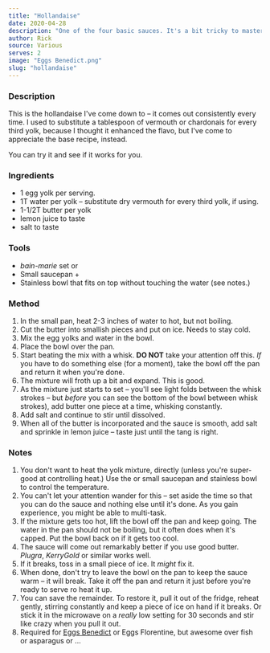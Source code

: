 ```yaml
---
title: "Hollandaise"
date: 2020-04-28
description: "One of the four basic sauces. It's a bit tricky to master, but incredibly rewarding once you get it down."
author: Rick
source: Various
serves: 2
image: "Eggs Benedict.png"
slug: "hollandaise"
---
```

### Description

This is the hollandaise I've come down to &ndash; it comes out consistently every time.  I used to substitute a tablespoon of vermouth or chardonais for every third yolk, because I thought it enhanced the flavo, but I've come to appreciate the base recipe, instead.

You can try it and see if it works for you.

### Ingredients

* 1 egg yolk per serving.
* 1T water per yolk &ndash; substitute dry vermouth for every third yolk, if using.
* 1-1/2T butter per yolk
* lemon juice to taste
* salt to taste

### Tools

* _bain-marie_ set
or
* Small saucepan +
* Stainless bowl that fits on top without touching the water (see notes.)

### Method

1. In the small pan, heat 2-3 inches of water to hot, but not boiling.
1. Cut the butter into smallish pieces and put on ice.  Needs to stay cold.
1. Mix the egg yolks and water in the bowl.
1. Place the bowl over the pan.
1. Start beating the mix with a whisk.  __DO NOT__ take your attention off this.  _If_ you have to do something else (for a moment), take the bowl off the pan and return it when you're done.
1. The mixture will froth up a bit and expand.  This is good.
1. As the mixture just starts to set &ndash; you'll see light folds between the whisk strokes &ndash; but _before_ you can see the bottom of the bowl between whisk strokes), add butter one piece at a time, whisking constantly.
1. Add salt and continue to stir until dissolved.
1. When all of the butter is incorporated and the sauce is smooth, add salt and sprinkle in lemon juice &ndash; taste just until the tang is right.

### Notes

1. You don't want to heat the yolk mixture, directly (unless you're super-good at controlling heat.) Use the or small saucepan and stainless bowl to control the temperature.
1. You can't let your attention wander for this &ndash; set aside the time so that you can do the sauce and nothing else until it's done.  As you gain experience, you might be able to multi-task.
1. If the mixture gets too hot, lift the bowl off the pan and keep going.  The water in the pan should not be boiling, but it often does when it's capped.  Put the bowl back on if it gets too cool.
1. The sauce will come out remarkably better if you use good butter.  _Plugra_, _KerryGold_ or similar works well.
1. If it breaks, toss in a small piece of ice.  It _might_ fix it.
1. When done, don't try to leave the bowl on the pan to keep the sauce warm &ndash; it will break.  Take it off the pan and return it just before you're ready to serve ro heat it up.
1. You can save the remainder.  To restore it, pull it out of the fridge, reheat gently, stirring constantly and keep a piece of ice on hand if it breaks.  Or stick it in the microwave on a _really_ low setting for 30 seconds and stir like crazy when you pull it out.
1. Required for [Eggs Benedict](/recipes/breakfasts/eggs-benedict) or Eggs Florentine, but awesome over fish or asparagus or ...
